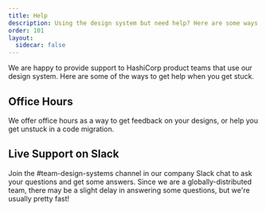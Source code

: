 ```yaml
---
title: Help
description: Using the design system but need help? Here are some ways we provide support.
order: 101
layout:
  sidecar: false
---
```


We are happy to provide support to HashiCorp product teams that use our design system.
Here are some of the ways to get help when you get stuck.

## Office Hours

We offer office hours as a way to get feedback on your designs, or help you get unstuck in a code migration.

## Live Support on Slack

Join the #team-design-systems channel in our company Slack chat to ask your questions and get some answers. Since we are a globally-distributed team, there may be a slight delay in answering some questions, but we're usually pretty fast!
